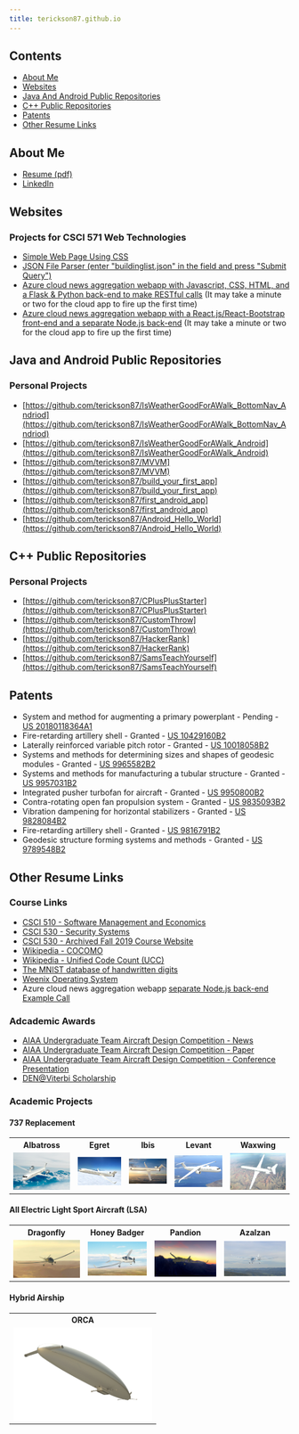 ```yaml
---
title: terickson87.github.io
---
```


## Contents
* [About Me](#about-me)
* [Websites](#websites)
* [Java And Android Public Repositories](#java-and-android-public-repositories)
* [C++ Public Repositories](#c-public-repositories)
* [Patents](#patents)
* [Other Resume Links](#other-resume-links)

## About Me
* <a href="Resume - Todd Erickson - Public.pdf" target="_blank">Resume (pdf)</a>
* [LinkedIn](https://www.linkedin.com/in/todd-w-erickson/)

## Websites

### Projects for CSCI 571 Web Technologies
* [Simple Web Page Using CSS](http://twericks.freevar.com/eao9K5lyP2-HW3/5dxohXgWKO-Home.html)
* [JSON File Parser (enter "buildinglist.json" in the field and press "Submit Query")](http://twericks.freevar.com/J9HRhBNZsM-HW4/48wUPzCAsf-HW4.html)
* [Azure cloud news aggregation webapp with Javascript, CSS, HTML, and a Flask & Python back-end to make RESTful calls](https://twericks-az-flask-app.azurewebsites.net/index.html) (It may take a minute or two for the cloud app to fire up the first time)
* [Azure cloud news aggregation webapp with a React.js/React-Bootstrap front-end and a separate Node.js back-end](https://twericksazreactnewsapp.z22.web.core.windows.net/) (It may take a minute or two for the cloud app to fire up the first time)

## Java and Android Public Repositories

### Personal Projects
* [https://github.com/terickson87/IsWeatherGoodForAWalk_BottomNav_Andriod](https://github.com/terickson87/IsWeatherGoodForAWalk_BottomNav_Andriod)
* [https://github.com/terickson87/IsWeatherGoodForAWalk_Android](https://github.com/terickson87/IsWeatherGoodForAWalk_Android)
* [https://github.com/terickson87/MVVM](https://github.com/terickson87/MVVM)
* [https://github.com/terickson87/build_your_first_app](https://github.com/terickson87/build_your_first_app)
* [https://github.com/terickson87/first_android_app](https://github.com/terickson87/first_android_app)
* [https://github.com/terickson87/Android_Hello_World](https://github.com/terickson87/Android_Hello_World)

## C++ Public Repositories

### Personal Projects
* [https://github.com/terickson87/CPlusPlusStarter](https://github.com/terickson87/CPlusPlusStarter)
* [https://github.com/terickson87/CustomThrow](https://github.com/terickson87/CustomThrow)
* [https://github.com/terickson87/HackerRank](https://github.com/terickson87/HackerRank)
* [https://github.com/terickson87/SamsTeachYourself](https://github.com/terickson87/SamsTeachYourself)

## Patents
* System and method for augmenting a primary powerplant - Pending - [US 20180118364A1](https://patents.google.com/patent/US20180118364A1/en)
* Fire-retarding artillery shell - Granted - [US 10429160B2](https://patents.google.com/patent/US10429160B2/en)
* Laterally reinforced variable pitch rotor - Granted - [US 10018058B2](https://patents.google.com/patent/US10018058B2/en)
* Systems and methods for determining sizes and shapes of geodesic modules - Granted - [US 9965582B2](https://patents.google.com/patent/US9965582B2/en)
* Systems and methods for manufacturing a tubular structure - Granted - [US 9957031B2](https://patents.google.com/patent/US9957031B2/en)
* Integrated pusher turbofan for aircraft - Granted - [US 9950800B2](https://patents.google.com/patent/US9950800B2/en)
* Contra-rotating open fan propulsion system - Granted - [US 9835093B2](https://patents.google.com/patent/US9835093B2/en)
* Vibration dampening for horizontal stabilizers - Granted - [US 9828084B2](https://patents.google.com/patent/US9828084B2/en)
* Fire-retarding artillery shell - Granted - [US 9816791B2](https://patents.google.com/patent/US9816791B2)
* Geodesic structure forming systems and methods - Granted - [US 9789548B2](https://patents.google.com/patent/US9789548B2)

## Other Resume Links

### Course Links
* [CSCI 510 - Software Management and Economics](https://classes.usc.edu/term-20203/course/csci-510/)
* [CSCI 530 - Security Systems](https://classes.usc.edu/term-20203/course/csci-530/)
* [CSCI 530 - Archived Fall 2019 Course Website](https://web.archive.org/web/20200702170703/http:/csclass.info/USC/CSCI530/F19/)
* [Wikipedia - COCOMO](https://en.wikipedia.org/wiki/COCOMO)
* [Wikipedia - Unified Code Count (UCC)](https://en.wikipedia.org/wiki/Unified_Code_Count_(UCC))
* [The MNIST database of handwritten digits](http://yann.lecun.com/exdb/mnist/)
* [Weenix Operating System](https://github.com/brown-cs1690/handout/wiki)
* Azure cloud news aggregation webapp [separate Node.js back-end Example Call](https://twericks-az-nodejs-newsapp.azurewebsites.net/gaurdian/home)

### Adcademic Awards
* [AIAA Undergraduate Team Aircraft Design Competition - News](https://viterbi.usc.edu/news/news/2010/viterbi-student-team.htm)
* [AIAA Undergraduate Team Aircraft Design Competition - Paper](https://issuu.com/sina_golshany/docs/aiaa_team_aircraft_design_paper_for)
* [AIAA Undergraduate Team Aircraft Design Competition - Conference Presentation](https://issuu.com/sina_golshany/docs/egret_presentationpdf)
* [DEN@Viterbi Scholarship](https://viterbigradadmission.usc.edu/denviterbi-scholarship/)

### Academic Projects

#### 737 Replacement
<table>
  <th style="text-align:center">Albatross</th>
  <th style="text-align:center">Egret</th>
  <th style="text-align:center">Ibis</th>
  <th style="text-align:center">Levant</th>
  <th style="text-align:center">Waxwing</th>
  <tr>
    <td style="text-align:center"><a href="https://issuu.com/sina_golshany/docs/albatross_complete_proposal"><img width="250" src="projects/Albatross.png"></a></td>
    <td style="text-align:center"><a href="https://issuu.com/sina_golshany/docs/egret_complete_proposal"><img width="250" src="projects/Egret.png"></a></td>
    <td style="text-align:center"><a href=""><img width="250" src="projects/Ibis.png"></a></td>
    <td style="text-align:center"><a href="https://issuu.com/sina_golshany/docs/levant_complete_proposal"><img width="250" src="projects/Levant.png"></a></td>
    <td style="text-align:center"><a href="https://issuu.com/sina_golshany/docs/waxwing_complete_proposal"><img width="250" src="projects/Waxwing.png"></a></td>
  </tr>
</table>

#### All Electric Light Sport Aircraft (LSA)
<table>
  <th style="text-align:center">Dragonfly</th>
  <th style="text-align:center">Honey Badger</th>
  <th style="text-align:center">Pandion</th>
  <th style="text-align:center">Azalzan</th>
  <tr>
    <td style="text-align:center"><a href="https://issuu.com/sina_golshany/docs/dragonfly_with_foldouts__reduced_si"><img width="250" src="projects/Dragonfly.png"></a></td>
    <td style="text-align:center"><a href="https://issuu.com/sina_golshany/docs/honey_badger_with_foldouts__reduced"><img width="250" src="projects/Honey Badger.png"></a></td>
    <td style="text-align:center"><a href="https://issuu.com/sina_golshany/docs/pandion_with_foldouts"><img width="250" src="projects/Pandion.png"></a></td>
    <td style="text-align:center"><a href="https://issuu.com/sina_golshany/docs/azalzan_with_foldouts"><img width="250" src="projects/Azalzan.png"></a></td>
  </tr>
</table>

#### Hybrid Airship
<table>
  <th style="text-align:center">ORCA</th>
  <tr>
    <td style="text-align:center"><a href="projects/ORCA FINAL.pdf"><img width="250" src="projects/ORCA.png"></a></td>
  </tr>
</table>

